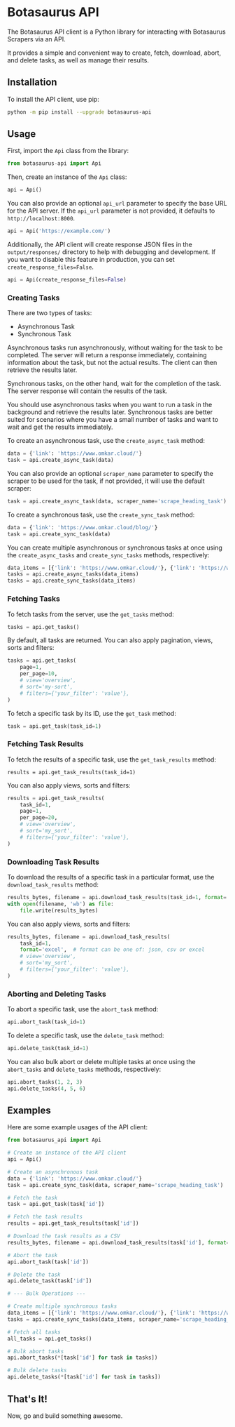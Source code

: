 # Botasaurus API

The Botasaurus API client is a Python library for interacting with Botasaurus Scrapers via an API. 

It provides a simple and convenient way to create, fetch, download, abort, and delete tasks, as well as manage their results.

## Installation

To install the API client, use pip:

```bash
python -m pip install --upgrade botasaurus-api
```

## Usage

First, import the `Api` class from the library:

```python
from botasaurus-api import Api
```

Then, create an instance of the `Api` class:

```python
api = Api()
```

You can also provide an optional `api_url` parameter to specify the base URL for the API server. If the `api_url` parameter is not provided, it defaults to `http://localhost:8000`.

```python
api = Api('https://example.com/')
```

Additionally, the API client will create response JSON files in the `output/responses/` directory to help with debugging and development. If you want to disable this feature in production, you can set `create_response_files=False`.

```python
api = Api(create_response_files=False)
```

### Creating Tasks

There are two types of tasks:

- Asynchronous Task
- Synchronous Task

Asynchronous tasks run asynchronously, without waiting for the task to be completed. The server will return a response immediately, containing information about the task, but not the actual results. The client can then retrieve the results later.

Synchronous tasks, on the other hand, wait for the completion of the task. The server response will contain the results of the task.

You should use asynchronous tasks when you want to run a task in the background and retrieve the results later. Synchronous tasks are better suited for scenarios where you have a small number of tasks and want to wait and get the results immediately.

To create an asynchronous task, use the `create_async_task` method:

```python
data = {'link': 'https://www.omkar.cloud/'}
task = api.create_async_task(data)
```

You can also provide an optional `scraper_name` parameter to specify the scraper to be used for the task, if not provided, it will use the default scraper:

```python
task = api.create_async_task(data, scraper_name='scrape_heading_task')
```

To create a synchronous task, use the `create_sync_task` method:

```python
data = {'link': 'https://www.omkar.cloud/blog/'}
task = api.create_sync_task(data)
```

You can create multiple asynchronous or synchronous tasks at once using the `create_async_tasks` and `create_sync_tasks` methods, respectively:

```python
data_items = [{'link': 'https://www.omkar.cloud/'}, {'link': 'https://www.omkar.cloud/blog/'}]
tasks = api.create_async_tasks(data_items)
tasks = api.create_sync_tasks(data_items)
```

### Fetching Tasks

To fetch tasks from the server, use the `get_tasks` method:

```python
tasks = api.get_tasks()
```

By default, all tasks are returned. You can also apply pagination, views, sorts and filters:

```python
tasks = api.get_tasks(
    page=1,
    per_page=10,
    # view='overview',
    # sort='my-sort',
    # filters={'your_filter': 'value'},
)
```

To fetch a specific task by its ID, use the `get_task` method:

```python
task = api.get_task(task_id=1)
```

### Fetching Task Results

To fetch the results of a specific task, use the `get_task_results` method:

```pytho
results = api.get_task_results(task_id=1)
```

You can also apply views, sorts and filters:

```python
results = api.get_task_results(
    task_id=1,
    page=1,
    per_page=20,
    # view='overview',
    # sort='my_sort',
    # filters={'your_filter': 'value'},
)
```

### Downloading Task Results

To download the results of a specific task in a particular format, use the `download_task_results` method:

```python
results_bytes, filename = api.download_task_results(task_id=1, format='csv')
with open(filename, 'wb') as file:
    file.write(results_bytes)
```

You can also apply views, sorts and filters:

```python
results_bytes, filename = api.download_task_results(
    task_id=1,
    format='excel',  # format can be one of: json, csv or excel
    # view='overview',
    # sort='my_sort',
    # filters={'your_filter': 'value'},
)
```

### Aborting and Deleting Tasks

To abort a specific task, use the `abort_task` method:

```python
api.abort_task(task_id=1)
```

To delete a specific task, use the `delete_task` method:

```python
api.delete_task(task_id=1)
```

You can also bulk abort or delete multiple tasks at once using the `abort_tasks` and `delete_tasks` methods, respectively:

```python
api.abort_tasks(1, 2, 3)
api.delete_tasks(4, 5, 6)
```

## Examples

Here are some example usages of the API client:

```python
from botasaurus_api import Api

# Create an instance of the API client
api = Api()

# Create an asynchronous task
data = {'link': 'https://www.omkar.cloud/'}
task = api.create_sync_task(data, scraper_name='scrape_heading_task')

# Fetch the task
task = api.get_task(task['id'])

# Fetch the task results
results = api.get_task_results(task['id'])

# Download the task results as a CSV
results_bytes, filename = api.download_task_results(task['id'], format='csv')

# Abort the task
api.abort_task(task['id'])

# Delete the task
api.delete_task(task['id'])

# --- Bulk Operations ---

# Create multiple synchronous tasks
data_items = [{'link': 'https://www.omkar.cloud/'}, {'link': 'https://www.omkar.cloud/blog/'}]
tasks = api.create_sync_tasks(data_items, scraper_name='scrape_heading_task')

# Fetch all tasks
all_tasks = api.get_tasks()

# Bulk abort tasks
api.abort_tasks(*[task['id'] for task in tasks])

# Bulk delete tasks
api.delete_tasks(*[task['id'] for task in tasks])
```

## That's It!

Now, go and build something awesome.